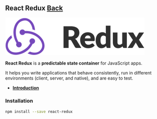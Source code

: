 ## React Redux [Back](./../react.md)

![](./logo.png)

**React Redux** is a **predictable state container** for JavaScript apps.

It helps you write applications that behave consistently, run in different environments (client, server, and native), and are easy to test.

- [**Introduction**](./introduction/introduction.md)

### Installation

```bash
npm install --save react-redux
```
